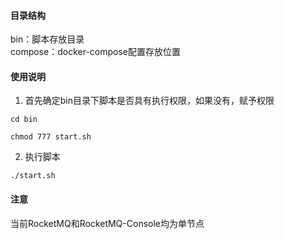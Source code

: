 #### 目录结构

bin：脚本存放目录   
compose：docker-compose配置存放位置   




#### 使用说明

1. 首先确定bin目录下脚本是否具有执行权限，如果没有，赋予权限


```
cd bin
```

```
chmod 777 start.sh
```

2. 执行脚本

```
./start.sh
```

#### 注意

当前RocketMQ和RocketMQ-Console均为单节点